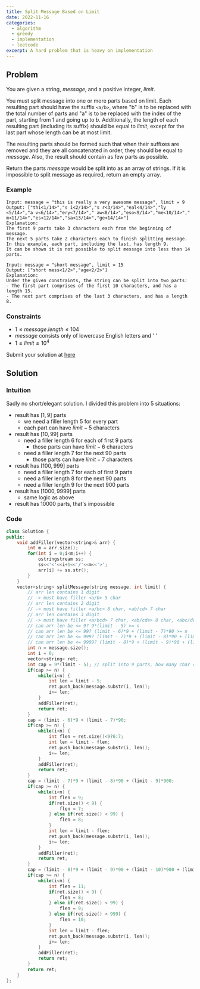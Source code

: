 ```yaml
---
title: Split Message Based on Limit
date: 2022-11-16
categories:
  - algorithm
  - greedy
  - implementation
  - leetcode
excerpt: A hard problem that is heavy on implementation
---
```


## Problem

You are given a string, $message$, and a positive integer, $limit$.

You must split message into one or more parts based on limit. Each resulting part should have the suffix `<a/b>`, where "b" is to be replaced with the total number of parts and "a" is to be replaced with the index of the part, starting from $1$ and going up to $b$. Additionally, the length of each resulting part (including its suffix) should be equal to $limit$, except for the last part whose length can be at most limit.

The resulting parts should be formed such that when their suffixes are removed and they are all concatenated in order, they should be equal to $message$. Also, the result should contain as few parts as possible.

Return the parts $message$ would be split into as an array of strings. If it is impossible to split message as required, return an empty array.

### Example

```
Input: message = "this is really a very awesome message", limit = 9
Output: ["thi<1/14>","s i<2/14>","s r<3/14>","eal<4/14>","ly <5/14>","a v<6/14>","ery<7/14>"," aw<8/14>","eso<9/14>","me<10/14>"," m<11/14>","es<12/14>","sa<13/14>","ge<14/14>"]
Explanation:
The first 9 parts take 3 characters each from the beginning of message.
The next 5 parts take 2 characters each to finish splitting message.
In this example, each part, including the last, has length 9.
It can be shown it is not possible to split message into less than 14 parts.
```

```
Input: message = "short message", limit = 15
Output: ["short mess<1/2>","age<2/2>"]
Explanation:
Under the given constraints, the string can be split into two parts:
- The first part comprises of the first 10 characters, and has a length 15.
- The next part comprises of the last 3 characters, and has a length 8.
```

### Constraints

- $1 \leq message.length \leq 104$
- $message$ consists only of lowercase English letters and ' '
- $1 \leq limit \leq 10^4$

Submit your solution at [here](https://leetcode.com/problems/split-message-based-on-limit/)

## Solution

### Intuition

Sadly no short/elegant solution. I divided this problem into 5 situations:

- result has $[1,9]$ parts
  - we need a filler length $5$ for every part
  - each part can have $limit - 5$ characters
- result has $[10,99]$ parts
  - need a filler length $6$ for each of first $9$ parts
    - those parts can have $limit - 6$ characters
  - need a filler length $7$ for the next $90$ parts
    - those parts can have $limit - 7$ characters
- result has $[100,999]$ parts
  - need a filler length $7$ for each of first $9$ parts
  - need a filler length $8$ for the next $90$ parts
  - need a filler length $9$ for the next $900$ parts
- result has $[1000,9999]$ parts
  - same logic as above
- result has $10000$ parts, that's impossible

### Code

```cpp
class Solution {
public:
    void addFiller(vector<string>& arr) {
        int m = arr.size();
        for(int i = 0;i<m;i++) {
            ostringstream ss;
            ss<<'<'<<i+1<<'/'<<m<<'>';
            arr[i] += ss.str();
        }
    }
    vector<string> splitMessage(string message, int limit) {
        // arr len contains 1 digit
        // -> must have filler <a/b> 5 char
        // arr len contains 2 digit
        // -> must have filler <a/bc> 6 char, <ab/cd> 7 char
        // arr len contains 3 digit
        // -> must have filler <a/bcd> 7 char, <ab/cde> 8 char, <abc/def> 9 char
        // can arr len be <= 9? 9*(limit - 5) >= n
        // can arr len be <= 99? (limit - 6)*9 + (limit - 7)*90 >= n
        // can arr len be <= 999? (limit - 7)*9 + (limit - 8)*90 + (limit - 9)*900 >= n
        // can arr len be <= 9999? (limit - 8)*9 + (limit - 9)*90 + (limit - 10)*900 + (limit - 11)*9000 >= n
        int n = message.size();
        int i = 0;
        vector<string> ret;
        int cap = 9*(limit - 5); // split into 9 parts, how many char can we handle?
        if(cap >= n) {
            while(i<n) {
                int len = limit - 5;
                ret.push_back(message.substr(i, len));
                i+= len;
            }
            addFiller(ret);
            return ret;
        }
        cap = (limit - 6)*9 + (limit - 7)*90;
        if(cap >= n) {
            while(i<n) {
                int flen = ret.size()<9?6:7;
                int len = limit - flen;
                ret.push_back(message.substr(i, len));
                i+= len;
            }
            addFiller(ret);
            return ret;
        }
        cap = (limit - 7)*9 + (limit - 8)*90 + (limit - 9)*900;
        if(cap >= n) {
            while(i<n) {
                int flen = 9;
                if(ret.size() < 9) {
                    flen = 7;
                } else if(ret.size() < 99) {
                    flen = 8;
                }
                int len = limit - flen;
                ret.push_back(message.substr(i, len));
                i+= len;
            }
            addFiller(ret);
            return ret;
        }
        cap = (limit - 8)*9 + (limit - 9)*90 + (limit - 10)*900 + (limit - 11)*9000;
        if(cap >= n) {
            while(i<n) {
                int flen = 11;
                if(ret.size() < 9) {
                    flen = 8;
                } else if(ret.size() < 99) {
                    flen = 9;
                } else if(ret.size() < 999) {
                    flen = 10;
                }
                int len = limit - flen;
                ret.push_back(message.substr(i, len));
                i+= len;
            }
            addFiller(ret);
            return ret;
        }
        return ret;
    }
};
```

